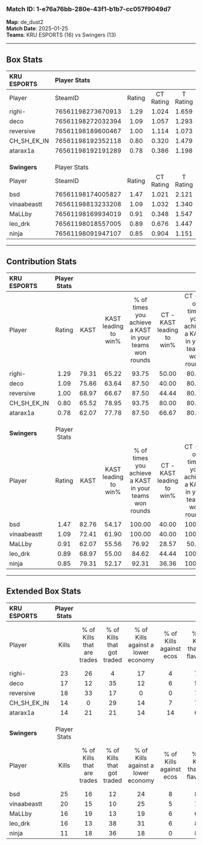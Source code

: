 ### Match ID: 1-e76a76bb-280e-43f1-b1b7-cc057f9049d7  
**Map**: de_dust2  
**Match Date**: 2025-01-25  
**Teams**: KRU ESPORTS (16) vs Swingers (13)  

---  

## Box Stats  

| **KRU ESPORTS** | Player Stats      |        |           |          |       |      |       |         |        |      |     |
| :- | :- | :-: | :-: | :-: | :-: | :-: | :-: | :-: | :-: | :-: | :-: |
| Player          | SteamID           | Rating | CT Rating | T Rating | KAST  | ADR  | Kills | Assists | Deaths | K/D  | HS% |
| righi-          | 76561198273670913 |  1.29  |   1.024   |  1.659   | 79.31 | 72.1 |  23   |    4    |   15   | 1.53 | 34  |
| deco            | 76561198272032394 |  1.09  |   1.057   |  1.293   | 75.86 | 77.1 |  17   |   10    |   17   | 1.00 | 70  |
| reversive       | 76561198189600467 |  1.00  |   1.114   |  1.073   | 68.97 | 62.6 |  18   |    9    |   18   | 1.00 | 55  |
| CH_SH_EK_IN     | 76561198192352118 |  0.80  |   0.320   |  1.479   | 65.52 | 67.1 |  14   |    9    |   22   | 0.64 | 71  |
| atarax1a        | 76561198192191289 |  0.78  |   0.386   |  1.198   | 62.07 | 51.6 |  14   |    3    |   18   | 0.78 | 42  |
|                 |                   |        |           |          |       |      |       |         |        |      |     |
|                 |                   |        |           |          |       |      |       |         |        |      |     |
|                 |                   |        |           |          |       |      |       |         |        |      |     |
| **Swingers**    | Player Stats      |        |           |          |       |      |       |         |        |      |     |
| Player          | SteamID           | Rating | CT Rating | T Rating | KAST  | ADR  | Kills | Assists | Deaths | K/D  | HS% |
| bsd             | 76561198174005827 |  1.47  |   1.021   |  2.121   | 82.76 | 89.7 |  25   |    2    |   13   | 1.92 | 40  |
| vinaabeastt     | 76561198813233208 |  1.09  |   1.032   |  1.340   | 72.41 | 67.7 |  20   |    6    |   18   | 1.11 | 60  |
| MaLLby          | 76561198169934019 |  0.91  |   0.348   |  1.547   | 62.07 | 67.2 |  16   |    4    |   17   | 0.94 | 62  |
| leo_drk         | 76561198018557005 |  0.89  |   0.676   |  1.447   | 68.97 | 77.7 |  16   |    6    |   23   | 0.70 | 31  |
| ninja           | 76561198091947107 |  0.85  |   0.904   |  1.151   | 79.31 | 55.7 |  11   |    5    |   17   | 0.65 | 72  |
---  

## Contribution Stats  

| **KRU ESPORTS** | Player Stats |       |                      |                                                        |                           |                                                             |                          |                                                            |
| :- | :-: | :-: | :-: | :-: | :-: | :-: | :-: | :-: |
| Player          |    Rating    | KAST  | KAST leading to win% | % of times you achieve a KAST in your teams won rounds | CT - KAST leading to win% | CT - % of times you achieve a KAST in your teams won rounds | T - KAST leading to win% | T - % of times you achieve a KAST in your teams won rounds |
| righi-          |     1.29     | 79.31 |        65.22         |                         93.75                          |           50.00           |                            80.00                            |          73.33           |                           100.00                           |
| deco            |     1.09     | 75.86 |        63.64         |                         87.50                          |           40.00           |                            80.00                            |          83.33           |                           90.91                            |
| reversive       |     1.00     | 68.97 |        66.67         |                         87.50                          |           44.44           |                            80.00                            |          83.33           |                           90.91                            |
| CH_SH_EK_IN     |     0.80     | 65.52 |        78.95         |                         93.75                          |           80.00           |                            80.00                            |          78.57           |                           100.00                           |
| atarax1a        |     0.78     | 62.07 |        77.78         |                         87.50                          |           66.67           |                            80.00                            |          83.33           |                           90.91                            |
|                 |              |       |                      |                                                        |                           |                                                             |                          |                                                            |
|                 |              |       |                      |                                                        |                           |                                                             |                          |                                                            |
|                 |              |       |                      |                                                        |                           |                                                             |                          |                                                            |
| **Swingers**    | Player Stats |       |                      |                                                        |                           |                                                             |                          |                                                            |
| Player          |    Rating    | KAST  | KAST leading to win% | % of times you achieve a KAST in your teams won rounds | CT - KAST leading to win% | CT - % of times you achieve a KAST in your teams won rounds | T - KAST leading to win% | T - % of times you achieve a KAST in your teams won rounds |
| bsd             |     1.47     | 82.76 |        54.17         |                         100.00                         |           40.00           |                           100.00                            |          64.29           |                           100.00                           |
| vinaabeastt     |     1.09     | 72.41 |        61.90         |                         100.00                         |           40.00           |                           100.00                            |          81.82           |                           100.00                           |
| MaLLby          |     0.91     | 62.07 |        55.56         |                         76.92                          |           28.57           |                            50.00                            |          72.73           |                           88.89                            |
| leo_drk         |     0.89     | 68.97 |        55.00         |                         84.62                          |           44.44           |                           100.00                            |          63.64           |                           77.78                            |
| ninja           |     0.85     | 79.31 |        52.17         |                         92.31                          |           36.36           |                           100.00                            |          66.67           |                           88.89                            |
---  

## Extended Box Stats  

| **KRU ESPORTS** | Player Stats |                            |                            |                                    |                         |                              |                                 |        |                             |                                     |                          |                               |                            |
| :- | :-: | :-: | :-: | :-: | :-: | :-: | :-: | :-: | :-: | :-: | :-: | :-: | :-: |
| Player          |    Kills     | % of Kills that are trades | % of Kills that got traded | % of Kills against a lower economy | % of Kills against ecos | % of Kills that are flawless | % of Kills that are close duels | Deaths | % of Deaths that get traded | % of Deaths against a lower economy | % of Deaths against ecos | % of Deaths that are flawless | % of Deaths that are close |
| righi-          |      23      |             26             |             4              |                 17                 |            4            |              74              |               13                |   15   |             13              |                  0                  |            0             |              80               |             0              |
| deco            |      17      |             12             |             35             |                 12                 |            6            |              59              |               12                |   17   |             24              |                  0                  |            0             |              65               |             6              |
| reversive       |      18      |             33             |             17             |                 0                  |            0            |              72              |                6                |   18   |             17              |                  6                  |            0             |              67               |             22             |
| CH_SH_EK_IN     |      14      |             0              |             29             |                 14                 |            7            |              79              |                0                |   22   |             27              |                  5                  |            0             |              73               |             9              |
| atarax1a        |      14      |             21             |             21             |                 14                 |           14            |              64              |                7                |   18   |              6              |                  6                  |            0             |              83               |             6              |
|                 |              |                            |                            |                                    |                         |                              |                                 |        |                             |                                     |                          |                               |                            |
|                 |              |                            |                            |                                    |                         |                              |                                 |        |                             |                                     |                          |                               |                            |
|                 |              |                            |                            |                                    |                         |                              |                                 |        |                             |                                     |                          |                               |                            |
| **Swingers**    | Player Stats |                            |                            |                                    |                         |                              |                                 |        |                             |                                     |                          |                               |                            |
| Player          |    Kills     | % of Kills that are trades | % of Kills that got traded | % of Kills against a lower economy | % of Kills against ecos | % of Kills that are flawless | % of Kills that are close duels | Deaths | % of Deaths that get traded | % of Deaths against a lower economy | % of Deaths against ecos | % of Deaths that are flawless | % of Deaths that are close |
| bsd             |      25      |             16             |             12             |                 24                 |            8            |              80              |                4                |   13   |             31              |                  0                  |            0             |              85               |             0              |
| vinaabeastt     |      20      |             15             |             10             |                 25                 |            5            |              70              |               10                |   18   |             22              |                 11                  |            0             |              78               |             0              |
| MaLLby          |      16      |             19             |             13             |                 19                 |            6            |              69              |                6                |   17   |              0              |                  0                  |            0             |              59               |             6              |
| leo_drk         |      16      |             13             |             38             |                 31                 |            6            |              81              |               25                |   23   |             22              |                 22                  |            4             |              57               |             26             |
| ninja           |      11      |             18             |             36             |                 18                 |            0            |              82              |                9                |   17   |             29              |                  6                  |            0             |              76               |             6              |
